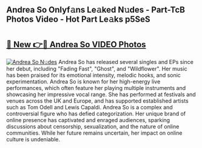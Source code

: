 ## Andrea So Onlyf𝚊ns Le𝚊ked N𝚞des - Part-TcB Photos Video - Hot Part Le𝚊ks p5SeS

# <h2><a href="http://ac17558.deff.icu/?id=Andrea+So">🔗 New 👉🔴 Andrea So VIDEO Photos</a></h2>

[![Andrea So N𝚞des](https://i.imgur.com/rIISA9y.gif)](http://ac17558.deff.icu/?id=Andrea+So)
Andrea So has released several singles and EPs since her debut, including "Fading Fast", "Ghost", and "Wildflower". Her music has been praised for its emotional intensity, melodic hooks, and sonic experimentation. Andrea So is known for her high-energy live performances, which often feature her playing multiple instruments and showcasing her impressive vocal range. She has performed at festivals and venues across the UK and Europe, and has supported established artists such as Tom Odell and Lewis Capaldi. Andrea So is a complex and controversial figure who has defied categorization. Her unique brand of online presence has captivated and enraged audiences, sparking discussions about censorship, sexualization, and the nature of online communities. While her future remains uncertain, her impact on online culture is undeniable.
